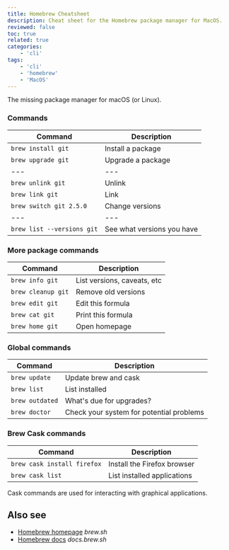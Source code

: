 ```yaml
---
title: Homebrew Cheatsheet
description: Cheat sheet for the Homebrew package manager for MacOS.
reviewed: false
toc: true
related: true
categories:
    - 'cli'
tags:
    - 'cli'
    - 'homebrew'
    - 'MacOS'
---
```


The missing package manager for macOS (or Linux).

<!--more-->

### Commands

| Command                    | Description                |
| -------------------------- | -------------------------- |
| `brew install git`         | Install a package          |
| `brew upgrade git`         | Upgrade a package          |
| ---                        | ---                        |
| `brew unlink git`          | Unlink                     |
| `brew link git`            | Link                       |
| `brew switch git 2.5.0`    | Change versions            |
| ---                        | ---                        |
| `brew list --versions git` | See what versions you have |

### More package commands

| Command            | Description                 |
| ------------------ | --------------------------- |
| `brew info git`    | List versions, caveats, etc |
| `brew cleanup git` | Remove old versions         |
| `brew edit git`    | Edit this formula           |
| `brew cat git`     | Print this formula          |
| `brew home git`    | Open homepage               |

### Global commands

| Command         | Description                              |
| --------------- | ---------------------------------------- |
| `brew update`   | Update brew and cask                     |
| `brew list`     | List installed                           |
| `brew outdated` | What's due for upgrades?                 |
| `brew doctor`   | Check your system for potential problems |

### Brew Cask commands

| Command                     | Description                 |
| --------------------------- | --------------------------- |
| `brew cask install firefox` | Install the Firefox browser |
| `brew cask list`            | List installed applications |

Cask commands are used for interacting with graphical applications.

## Also see

-   [Homebrew homepage](https://brew.sh/) _brew.sh_
-   [Homebrew docs](https://docs.brew.sh) _docs.brew.sh_
